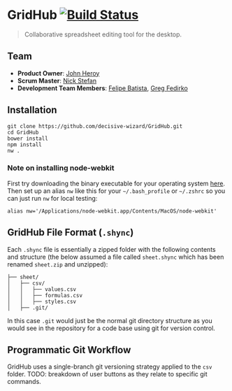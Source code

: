 # GridHub [![Build Status](https://travis-ci.org/decisive-wizard/GridHub.svg?branch=master)](https://travis-ci.org/decisive-wizard/GridHub)

> Collaborative spreadsheet editing tool for the desktop.

## Team

  - __Product Owner__: [John Heroy](https://github.com/johnheroy)
  - __Scrum Master__: [Nick Stefan](https://github.com/nickstefan)
  - __Development Team Members__: [Felipe Batista](https://github.com/fsbatista), [Greg Fedirko](https://github.com/doublelift)

## Installation

```
git clone https://github.com/decisive-wizard/GridHub.git
cd GridHub
bower install
npm install
nw .
```

### Note on installing node-webkit

First try downloading the binary executable for your operating system [here](https://github.com/rogerwang/node-webkit). Then set up an alias `nw` like this for your `~/.bash_profile` or `~/.zshrc` so you can just run `nw` for local testing:

```
alias nw='/Applications/node-webkit.app/Contents/MacOS/node-webkit'
```

## GridHub File Format (`.shync`)

Each `.shync` file is essentially a zipped folder with the following contents and structure (the below assumed a file called `sheet.shync` which has been renamed `sheet.zip` and unzipped):

```
├── sheet/
│   ├── csv/
│   │   ├── values.csv
│   │   ├── formulas.csv
│   │   ├── styles.csv
│   ├── .git/
```

In this case `.git` would just be the normal git directory structure as you would see in the repository for a code base using git for version control.

## Programmatic Git Workflow

GridHub uses a single-branch git versioning strategy applied to the `csv` folder. TODO: breakdown of user buttons as they relate to specific git commands.
